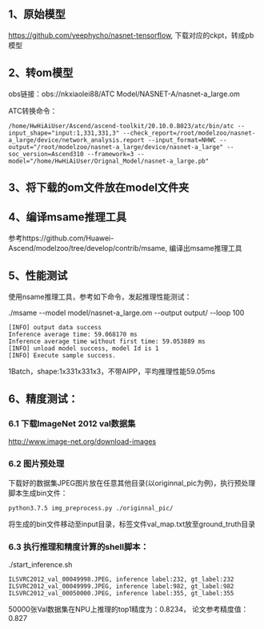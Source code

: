 ## 1、原始模型
https://github.com/yeephycho/nasnet-tensorflow, 下载对应的ckpt，转成pb模型

## 2、转om模型
obs链接：obs://nkxiaolei88/ATC Model/NASNET-A/nasnet-a_large.om

ATC转换命令：
```
/home/HwHiAiUser/Ascend/ascend-toolkit/20.10.0.B023/atc/bin/atc --input_shape="input:1,331,331,3" --check_report=/root/modelzoo/nasnet-a_large/device/network_analysis.report --input_format=NHWC --output="/root/modelzoo/nasnet-a_large/device/nasnet-a_large" --soc_version=Ascend310 --framework=3 --model="/home/HwHiAiUser/Orignal_Model/nasnet-a_large.pb"
```

## 3、将下载的om文件放在model文件夹

## 4、编译msame推理工具
参考https://github.com/Huawei-Ascend/modelzoo/tree/develop/contrib/msame, 编译出msame推理工具

## 5、性能测试
使用nsame推理工具，参考如下命令，发起推理性能测试： 

./msame --model model/nasnet-a_large.om --output output/ --loop 100
```
[INFO] output data success
Inference average time: 59.068170 ms
Inference average time without first time: 59.053889 ms
[INFO] unload model success, model Id is 1
[INFO] Execute sample success.
```
1Batch，shape:1x331x331x3，不带AIPP，平均推理性能59.05ms

## 6、精度测试：

### 6.1 下载ImageNet 2012 val数据集
 http://www.image-net.org/download-images

### 6.2 图片预处理
下载好的数据集JPEG图片放在任意其他目录(以originnal_pic为例)，执行预处理脚本生成bin文件：
```
python3.7.5 img_preprocess.py ./originnal_pic/
```
将生成的bin文件移动至input目录，标签文件val_map.txt放至ground_truth目录

### 6.3 执行推理和精度计算的shell脚本： 
./start_inference.sh
```
ILSVRC2012_val_00049998.JPEG, inference label:232, gt_label:232
ILSVRC2012_val_00049999.JPEG, inference label:982, gt_label:982
ILSVRC2012_val_00050000.JPEG, inference label:355, gt_label:355
```
50000张Val数据集在NPU上推理的top1精度为：0.8234， 论文参考精度值：0.827
